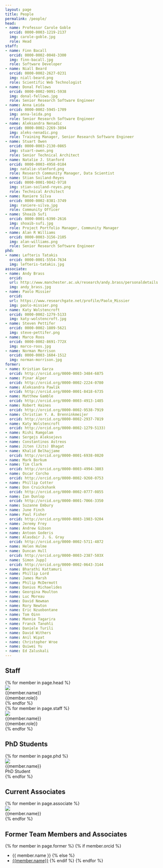 ```yaml
---
layout: page
title: People
permalink: /people/
head:
- name: Professor Carole Goble
  orcid: 0000-0003-1219-2137
  img: carole-goble.jpg
  role: Head
staff:
- name: Finn Bacall
  orcid: 0000-0002-0048-3300
  img: finn-bacall.jpg
  role: Software Developer
- name: Niall Beard
  orcid: 0000-0002-2627-0231
  img: niall-beard.png
  role: Scientific Web Technologist
- name: Donal Fellows
  orcid: 0000-0002-9091-5938
  img: donal-fellows.jpg
  role: Senior Research Software Engineer
- name: Anna Leida
  orcid: 0000-0002-5945-1709
  img: anna-leida.png
  role: Senior Research Software Engineer
- name: Aleksandra Nenadic
  orcid: 0000-0002-2269-3894
  img: aleks-nenadic.png
  role: Training Manager, Senior Research Software Engineer
- name: Stuart Owen
  orcid: 0000-0003-2130-0865
  img: stuart-owen.png
  role: Senior Technical Architect
- name: Natalie J. Stanford
  orcid: 0000-0003-4958-0184
  img: natalie-stanford.png
  role: Research Community Manager, Data Scientist
- name: Stian Soiland-Reyes
  orcid: 0000-0001-9842-9718
  img: stian-soiland-reyes.png
  role: Technical Architect
- name: Raniere Silva
  orcid: 0000-0002-8381-3749
  img: raniere-silva.jpg
  role: Community Officer
- name: Shoaib Sufi
  orcid: 0000-0001-6390-2616
  img: shoaib-sufi.jpg
  role: Project Portfolio Manager, Community Manager
- name: Alan R Williams
  orcid: 0000-0003-3156-2105
  img: alan-williams.png
  role: Senior Research Software Engineer
phd:
- name: Lefteris Tatakis
  orcid: 0000-0001-5554-7634
  img: lefteris-tatakis.jpg
associate:
- name: Andy Brass
  orcid:
  url: http://www.manchester.ac.uk/research/andy.brass/personaldetails
  img: andy_brass.jpg
- name: Paolo Missier
  orcid:
  url: https://www.researchgate.net/profile/Paolo_Missier
  img: paolo-missier.png
- name: Katy Wolstencroft
  orcid: 0000-0002-1279-5133
  img: katy-wolstencroft.jpg
- name: Steven Pettifer
  orcid: 0000-0002-1809-5621
  img: steve-pettifer.png
- name: Marco Roos
  orcid: 0000-0002-8691-772X
  img: marco-roos.jpg
- name: Norman Morrison
  orcid: 0000-0003-1604-1512
  img: norman-morrison.jpg
former:
- name: Kristian Garza
  orcid: http://orcid.org/0000-0003-3484-6875
- name: Pinar Alper
  orcid: http://orcid.org/0000-0002-2224-0780
- name: Aleksandra Pawlik
  orcid: http://orcid.org/0000-0001-8418-6735
- name: Matthew Gamble
  orcid: http://orcid.org/0000-0003-4913-1485
- name: Robert Haines
  orcid: http://orcid.org/0000-0002-9538-7919
- name: Christian Y. A. Brenninkmeijer
  orcid: http://orcid.org/0000-0002-2937-7819
- name: Katy Wolstencroft
  orcid: http://orcid.org/0000-0002-1279-5133)
- name: Rishi Ramgolam
- name: Sergejs Aleksejevs
- name: Constantinos Astreos
- name: Jiten (Jits) Bhagat
- name: Khalid Belhajjame
  orcid: http://orcid.org/0000-0001-6938-0820
- name: Mark Borkum
- name: Tim Clark
  orcid: http://orcid.org/0000-0003-4994-3803
- name: Oscar Corcho
  orcid: http://orcid.org/0000-0002-9260-0753
- name: Phillip Cotter
- name: Don Cruickshank
  orcid: http://orcid.org/0000-0002-0777-0855
- name: Ian Dunlop
  orcid: http://orcid.org/0000-0001-7066-3350
- name: Suzanne Embury
- name: June Finch
- name: Paul Fisher
  orcid: http://orcid.org/0000-0003-1983-9204
- name: Jeremy Frey
- name: Andrew Gibson
- name: Antoon Goderis
- name: Alasdair J. G. Gray
  orcid: http://orcid.org/0000-0002-5711-4872
- name: Helen Hulme
- name: Duncan Hull
  orcid: http://orcid.org/0000-0003-2387-503X
- name: Simon Jupp]
  orcid: http://orcid.org/0000-0002-0643-3144
- name: Bharathi Kattamuri
- name: Phillip Lord
- name: James Marsh
- name: Philip McDermott
- name: Danius Michaelides
- name: Georgina Moulton
- name: Luc Moreau
- name: David Newman
- name: Rory Newton
- name: Eric Nzuobontane
- name: Tom Oinn
- name: Mannie Tagarira
- name: Franck Tanohli
- name: Daniele Turili
- name: David Withers
- name: Anil Wipat
- name: Christopher Wroe
- name: Quiwei Yu
- name: Ed Zaluskali
---
```

<script src="https://cdnjs.cloudflare.com/ajax/libs/masonry/3.3.2/masonry.pkgd.min.js"></script>

## Staff

<div class="grid js-masonry"
  data-masonry-options='{ "itemSelector": ".grid-item", "columnWidth": 100 }'>
  {% for member in page.head %}
  <div class="grid-item profile_box">
	<a href="http://orcid.org/{{member.orcid}}"><img src="/images/profiles/{{member.img}}" class="profile_picture"></a>
 	<div class="name">{{member.name}}</div>
 	<div class="role">{{member.role}}</div>
  </div>
  {% endfor %}
</div>

<div class="grid js-masonry"
  data-masonry-options='{ "itemSelector": ".grid-item", "columnWidth": 100 }'>
  {% for member in page.staff %}
  <div class="grid-item profile_box">
	<a href="http://orcid.org/{{member.orcid}}"><img src="/images/profiles/{{member.img}}" class="profile_picture"></a>
 	<div class="name">{{member.name}}</div>
 	<div class="role">{{member.role}}</div>
  </div>
  {% endfor %}
</div>

## PhD Students

<div class="grid js-masonry"
  data-masonry-options='{ "itemSelector": ".grid-item", "columnWidth": 100 }'>
  {% for member in page.phd %}
  <div class="grid-item profile_box">
	<a href="http://orcid.org/{{member.orcid}}"><img src="/images/profiles/{{member.img}}" class="profile_picture"></a>
 	<div class="name">{{member.name}}</div>
 	<div class="role">PhD Student</div>
  </div>
  {% endfor %}
</div>

## Current Associates

<div class="grid js-masonry"
  data-masonry-options='{ "itemSelector": ".grid-item", "columnWidth": 100 }'>
  {% for member in page.associate %}
  <div class="grid-item profile_box">
	<a href="{% if member.url %}{{member.url}}{% else %}http://orcid.org/{{member.orcid}}{% endif %}"><img src="/images/profiles/{{member.img}}" class="profile_picture"></a>
 	<div class="name">{{member.name}}</div>
  </div>
  {% endfor %}
</div>

## Former Team Members and Associates

{% for member in page.former %}
{% if member.orcid %}
- {{ member.name }}
{% else %}
- [{{member.name}}]({{member.orcid}})
{% endif %}
{% endfor %}
